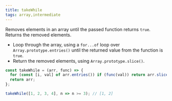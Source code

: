 ```yaml
---
title: takeWhile
tags: array,intermediate
---
```


Removes elements in an array until the passed function returns `true`. Returns the removed elements.

- Loop through the array, using a `for...of` loop over `Array.prototype.entries()` until the returned value from the function is `true`.
- Return the removed elements, using `Array.prototype.slice()`.

```js
const takeWhile = (arr, func) => {
  for (const [i, val] of arr.entries()) if (func(val)) return arr.slice(0, i);
  return arr;
};
```

```js
takeWhile([1, 2, 3, 4], n => n >= 3); // [1, 2]
```
